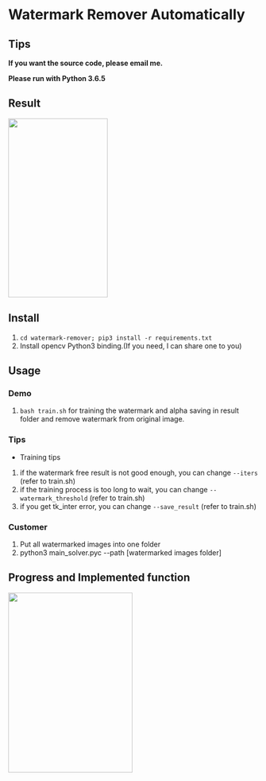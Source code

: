 # Watermark Remover Automatically

## Tips

**If you want the source code, please email me.**

**Please run with Python 3.6.5**

## Result

<div align=left><img width="200" height="360" src="https://github.com/whitelok/watermark-remover/blob/master/.resource/result.png?raw=true"/></div>

## Install

 1. `cd watermark-remover; pip3 install -r requirements.txt`
 2. Install opencv Python3 binding.(If you need, I can share one to you)

## Usage

### Demo
  1. `bash train.sh` for training the watermark and alpha saving in result folder and remove watermark from original image.

### Tips

 - Training tips
  1. if the watermark free result is not good enough, you can change `--iters` (refer to train.sh)
  2. if the training process is too long to wait, you can change `--watermark_threshold` (refer to train.sh)
  3. if you get tk_inter error, you can change `--save_result` (refer to train.sh)

### Customer
 1. Put all watermarked images into one folder
 2. python3 main_solver.pyc --path [watermarked images folder]

## Progress and Implemented function

<div align=left><img width="250" height="362" src="https://github.com/whitelok/watermark-remover/blob/master/.resource/progress.png?raw=true"/></div>


